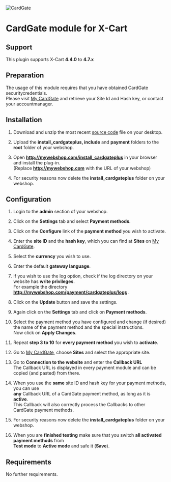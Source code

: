 ![CardGate](https://cdn.curopayments.net/thumb/200/logos/cardgate.png)

# CardGate module for X-Cart

## Support

This plugin supports X-Cart **4.4.0** to **4.7.x**

## Preparation

The usage of this module requires that you have obtained CardGate securitycredentials.  
Please visit [My CardGate](https://my.cardgate.com/) and retrieve your Site Id and Hash key, or contact your accountmanager.

## Installation

1. Download and unzip the most recent [source code](https://github.com/cardgate/x-cart/releases) file on your desktop.

2. Upload the **install_cardgateplus, include** and **payment** folders to the **root** folder of your webshop.

3. Open **http://mywebshop.com/install_cardgateplus** in your browser and install the plug-in.  
   (Replace **http://mywebshop.com** with the URL of your webshop)
   
4. For security reasons now delete the **install_cardgateplus** folder on your webshop.

## Configuration

1. Login to the **admin** section of your webshop.

2. Click on the **Settings** tab and select **Payment methods**.

3. Click on the **Configure** link of the **payment method** you wish to activate.

4. Enter the **site ID** and the **hash key**, which you can find at **Sites** on [My CardGate](https://my.cardgate.com/).

5. Select the **currency** you wish to use.

6. Enter the default **gateway language**.

7. If you wish to use the log option, check if the log directory on your website has **write privileges**.  
   For example the directory **http://mywebshop.com/payment/cardgateplus/logs** .

8. Click on the **Update** button and save the settings.

9. Again click on the **Settings** tab and click on **Payment methods**.

10. Select the payment method you have configured and change (if desired) the name of the payment method and the special instructions.  
    Now click on **Apply Changes**.

11. Repeat **step 3 to 10** for **every payment method** you wish to **activate**.

12. Go to [My CardGate](https://my.cardgate.com/), choose **Sites** and select the appropriate site.

13. Go to **Connection to the website** and enter the **Callback URL**  
    The Callback URL is displayed in every payment module and can be copied (and pasted) from there.

14. When you use the **same** site ID and hash key for your payment methods, you can use  
    **any** Callback URL of a CardGate payment method, as long as it is **active**.  
    This Callback will also correctly process the Callbacks to other CardGate payment methods.

15. For security reasons now delete the **install_cardgateplus** folder on your webshop.

16. When you are **finished testing** make sure that you switch **all activated payment methods** from  
    **Test mode** to **Active mode** and safe it (**Save**).

## Requirements

No further requirements.
